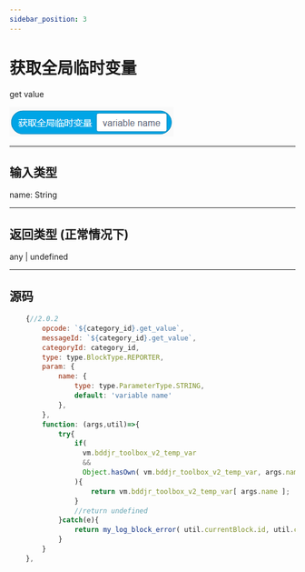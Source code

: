 ```yaml
---
sidebar_position: 3
---
```

# 获取全局临时变量

get value

![img](img\get_value\image.png)  


***
## 输入类型
name: String  


***
## 返回类型 (正常情况下)
any | undefined  


***
## 源码
```js title="/categorys/temp_var.js"
    {//2.0.2
        opcode: `${category_id}.get_value`,
        messageId: `${category_id}.get_value`,
        categoryId: category_id,
        type: type.BlockType.REPORTER,
        param: {
            name: {
                type: type.ParameterType.STRING,
                default: 'variable name'
            },
        },
        function: (args,util)=>{
            try{
                if(
                  vm.bddjr_toolbox_v2_temp_var
                  &&
                  Object.hasOwn( vm.bddjr_toolbox_v2_temp_var, args.name )
                ){
                    return vm.bddjr_toolbox_v2_temp_var[ args.name ];
                }
                //return undefined
            }catch(e){
                return my_log_block_error( util.currentBlock.id, util.currentBlock.opcode, e )
            }
        }
    },
```
